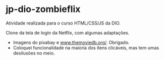 # jp-dio-zombieflix

Atividade realizada para o curso HTML/CSS/JS da DIO.

Clone da tela de login da Netflix, com algumas adaptações.

* Imagens do pixabay e www.themoviedb.org/. Obrigado.
* Coloquei funcionalidade na maioria dos itens clicáveis, mas tem umas desilusões no meio.
